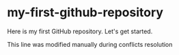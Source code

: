 # my-first-github-repository

Here is my first GitHub repository. Let's get started.

This line was modified manually during conflicts resolution
